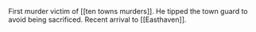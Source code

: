 First murder victim of  [[ten towns murders]]. He tipped the town guard to avoid being sacrificed. Recent arrival to [[Easthaven]].